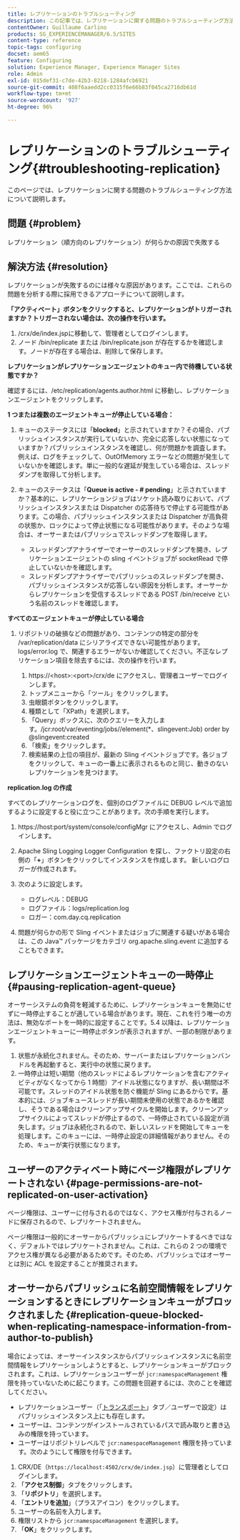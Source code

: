 ```yaml
---
title: レプリケーションのトラブルシューティング
description: この記事では、レプリケーションに関する問題のトラブルシューティング方法について説明します。
contentOwner: Guillaume Carlino
products: SG_EXPERIENCEMANAGER/6.5/SITES
content-type: reference
topic-tags: configuring
docset: aem65
feature: Configuring
solution: Experience Manager, Experience Manager Sites
role: Admin
exl-id: 015def31-c7de-42b3-8218-1284afcb6921
source-git-commit: 408f6aaedd2cc0315f6e66b83f045ca2716db61d
workflow-type: tm+mt
source-wordcount: '927'
ht-degree: 96%

---
```


# レプリケーションのトラブルシューティング{#troubleshooting-replication}

このページでは、レプリケーションに関する問題のトラブルシューティング方法について説明します。

## 問題 {#problem}

レプリケーション（順方向のレプリケーション）が何らかの原因で失敗する

## 解決方法 {#resolution}

レプリケーションが失敗するのには様々な原因があります。ここでは、これらの問題を分析する際に採用できるアプローチについて説明します。

**「アクティベート」ボタンをクリックすると、レプリケーションがトリガーされますか？トリガーされない場合は、次の操作を行います。**

1. /crx/de/index.jspに移動して、管理者としてログインします。
1. ノード /bin/replicate または /bin/replicate.json が存在するかを確認します。ノードが存在する場合は、削除して保存します。

**レプリケーションがレプリケーションエージェントのキュー内で待機している状態ですか？**

確認するには、/etc/replication/agents.author.html に移動し、レプリケーションエージェントをクリックします。

**1 つまたは複数のエージェントキューが停止している場合：**

1. キューのステータスには「**blocked**」と示されていますか？その場合、パブリッシュインスタンスが実行していないか、完全に応答しない状態になっていますか？パブリッシュインスタンスを確認し、何が問題かを調査します。例えば、ログをチェックして、OutOfMemory エラーなどの問題が発生していないかを確認します。単に一般的な遅延が発生している場合は、スレッドダンプを取得して分析します。
1. キューのステータスは「**Queue is active - # pending**」と示されていますか？基本的に、レプリケーションジョブはソケット読み取りにおいて、パブリッシュインスタンスまたは Dispatcher の応答待ちで停止する可能性があります。この場合、パブリッシュインスタンスまたは Dispatcher が高負荷の状態か、ロックによって停止状態になる可能性があります。そのような場合は、オーサーまたはパブリッシュでスレッドダンプを取得します。

   * スレッドダンプアナライザーでオーサーのスレッドダンプを開き、レプリケーションエージェントの sling イベントジョブが socketRead で停止していないかを確認します。
   * スレッドダンプアナライザーでパブリッシュのスレッドダンプを開き、パブリッシュインスタンスが応答しない原因を分析します。オーサーからレプリケーションを受信するスレッドである POST /bin/receive という名前のスレッドを確認します。

**すべてのエージェントキューが停止している場合**

1. リポジトリの破損などの問題があり、コンテンツの特定の部分を /var/replication/data にシリアライズできない可能性があります。logs/error.log で、関連するエラーがないか確認してください。不正なレプリケーション項目を除去するには、次の操作を行います。

   1. https://&lt;host>:&lt;port>/crx/de にアクセスし、管理者ユーザーでログインします。
   1. トップメニューから「ツール」をクリックします。
   1. 虫眼鏡ボタンをクリックします。
   1. 種類として「XPath」を選択します。
   1. 「Query」ボックスに、次のクエリーを入力します。/jcr:root/var/eventing/jobs//element(&#42;、slingevent:Job) order by @slingevent:created
   1. 「検索」をクリックします。
   1. 検索結果の上位の項目が、最新の Sling イベントジョブです。各ジョブをクリックして、キューの一番上に表示されるものと同じ、動きのないレプリケーションを見つけます。

**replication.log の作成**

すべてのレプリケーションログを、個別のログファイルに DEBUG レベルで追加するように設定すると役に立つことがあります。次の手順を実行します。

1. https://host:port/system/console/configMgr にアクセスし、Admin でログインします。
1. Apache Sling Logging Logger Configuration を探し、ファクトリ設定の右側の「**+**」ボタンをクリックしてインスタンスを作成します。 新しいログロガーが作成されます。
1. 次のように設定します。

   * ログレベル：DEBUG
   * ログファイル：logs/replication.log
   * ロガー：com.day.cq.replication

1. 問題が何らかの形で Sling イベントまたはジョブに関連する疑いがある場合は、この Java™ パッケージをカテゴリ org.apache.sling.event に追加することもできます。

## レプリケーションエージェントキューの一時停止  {#pausing-replication-agent-queue}

オーサーシステムの負荷を軽減するために、レプリケーションキューを無効にせずに一時停止することが適している場合があります。現在、これを行う唯一の方法は、無効なポートを一時的に設定することです。5.4 以降は、レプリケーションエージェントキューに一時停止ボタンが表示されますが、一部の制限があります。

1. 状態が永続化されません。そのため、サーバーまたはレプリケーションバンドルを再起動すると、実行中の状態に戻ります。
1. 一時停止は短い期間（他のスレッドによるレプリケーションを含むアクティビティがなくなってから 1 時間）アイドル状態になりますが、長い期間は不可能です。スレッドのアイドル状態を防ぐ機能が Sling にあるからです。基本的には、ジョブキュースレッドが長い期間未使用の状態であるかを確認し、そうである場合はクリーンアップサイクルを開始します。クリーンアップサイクルによってスレッドが停止するので、一時停止されている設定が消失します。ジョブは永続化されるので、新しいスレッドを開始してキューを処理します。このキューには、一時停止設定の詳細情報がありません。そのため、キューが実行状態になります。

## ユーザーのアクティベート時にページ権限がレプリケートされない {#page-permissions-are-not-replicated-on-user-activation}

ページ権限は、ユーザーに付与されるのではなく、アクセス権が付与されるノードに保存されるので、レプリケートされません。

ページ権限は一般的にオーサーからパブリッシュにレプリケートするべきではなく、デフォルトではレプリケートされません。これは、これらの 2 つの環境でアクセス権が異なる必要があるためです。そのため、パブリッシュではオーサーとは別に ACL を設定することが推奨されます。

## オーサーからパブリッシュに名前空間情報をレプリケーションするときにレプリケーションキューがブロックされました {#replication-queue-blocked-when-replicating-namespace-information-from-author-to-publish}

場合によっては、オーサーインスタンスからパブリッシュインスタンスに名前空間情報をレプリケーションしようとすると、レプリケーションキューがブロックされます。これは、レプリケーションユーザーが `jcr:namespaceManagement` 権限を持っていないために起こります。この問題を回避するには、次のことを確認してください。

* レプリケーションユーザー（「[トランスポート](/help/sites-deploying/replication.md#replication-agents-configuration-parameters)」タブ／ユーザーで設定）はパブリッシュインスタンス上にも存在します。
* ユーザーは、コンテンツがインストールされているパスで読み取りと書き込みの権限を持っています。
* ユーザーはリポジトリレベルで `jcr:namespaceManagement` 権限を持っています。次のようにして権限を付与できます。

1. CRX/DE（`https://localhost:4502/crx/de/index.jsp`）に管理者としてログインします。
1. 「**アクセス制御**」タブをクリックします。
1. 「**リポジトリ**」を選択します。
1. 「**エントリを追加**」（プラスアイコン）をクリックします。
1. ユーザーの名前を入力します。
1. 権限リストから `jcr:namespaceManagement` を選択します。
1. 「**OK**」をクリックします。
